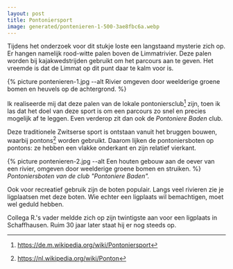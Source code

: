```yaml
---
layout: post
title: Pontoniersport
image: generated/pontenieren-1-500-3ae8fbc6a.webp
---
```


Tijdens het onderzoek voor dit stukje loste een langstaand mysterie zich op. Er hangen namelijk rood-witte palen boven de Limmatrivier. Deze palen worden bij kajakwedstrijden gebruikt om het parcours aan te geven. Het vreemde is dat de Limmat op dit punt daar te kalm voor is.

{% picture pontenieren-1.jpg --alt Rivier omgeven door weelderige groene bomen en heuvels op de achtergrond. %}

Ik realiseerde mij dat deze palen van de lokale pontoniersclub[^1] zijn, toen ik las dat het doel van deze sport is om een parcours zo snel en precies mogelijk af te leggen. Even verderop zit dan ook de _Pontoniere Baden_ club.

Deze traditionele Zwitserse sport is ontstaan vanuit het bruggen bouwen, waarbij pontons[^2] worden gebruikt. Daarom lijken de pontoniersboten op pontons: ze hebben een vlakke onderkant en zijn relatief vierkant.

{% picture pontenieren-2.jpg --alt Een houten gebouw aan de oever van een rivier, omgeven door weelderige groene bomen en struiken. %}
_Pontoniersboten van de club "Pontoniere Baden"._

Ook voor recreatief gebruik zijn de boten populair. Langs veel rivieren zie je ligplaatsen met deze boten. Wie echter een ligplaats wil bemachtigen, moet wel geduld hebben.

Collega R.'s vader meldde zich op zijn twintigste aan voor een ligplaats in Schaffhausen. Ruim 30 jaar later staat hij er nog steeds op.

[^1]: <https://de.m.wikipedia.org/wiki/Pontoniersport>
[^2]: <https://nl.wikipedia.org/wiki/Ponton>

